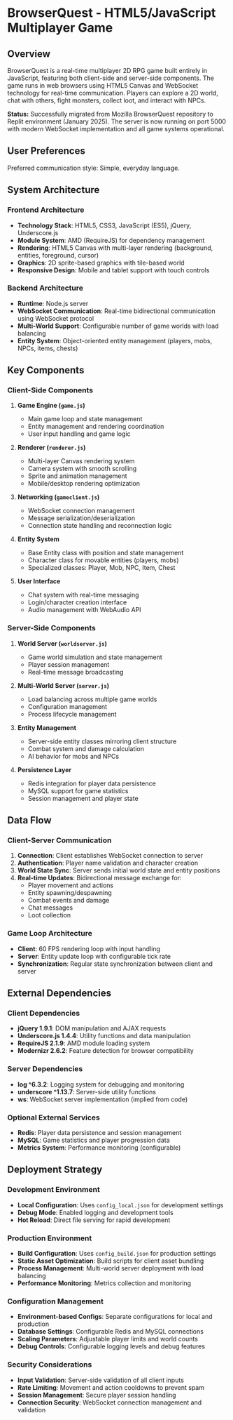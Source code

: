 # BrowserQuest - HTML5/JavaScript Multiplayer Game

## Overview

BrowserQuest is a real-time multiplayer 2D RPG game built entirely in JavaScript, featuring both client-side and server-side components. The game runs in web browsers using HTML5 Canvas and WebSocket technology for real-time communication. Players can explore a 2D world, chat with others, fight monsters, collect loot, and interact with NPCs.

**Status:** Successfully migrated from Mozilla BrowserQuest repository to Replit environment (January 2025). The server is now running on port 5000 with modern WebSocket implementation and all game systems operational.

## User Preferences

Preferred communication style: Simple, everyday language.

## System Architecture

### Frontend Architecture
- **Technology Stack**: HTML5, CSS3, JavaScript (ES5), jQuery, Underscore.js
- **Module System**: AMD (RequireJS) for dependency management
- **Rendering**: HTML5 Canvas with multi-layer rendering (background, entities, foreground, cursor)
- **Graphics**: 2D sprite-based graphics with tile-based world
- **Responsive Design**: Mobile and tablet support with touch controls

### Backend Architecture
- **Runtime**: Node.js server
- **WebSocket Communication**: Real-time bidirectional communication using WebSocket protocol
- **Multi-World Support**: Configurable number of game worlds with load balancing
- **Entity System**: Object-oriented entity management (players, mobs, NPCs, items, chests)

## Key Components

### Client-Side Components

1. **Game Engine (`game.js`)**
   - Main game loop and state management
   - Entity management and rendering coordination
   - User input handling and game logic

2. **Renderer (`renderer.js`)**
   - Multi-layer Canvas rendering system
   - Camera system with smooth scrolling
   - Sprite and animation management
   - Mobile/desktop rendering optimization

3. **Networking (`gameclient.js`)**
   - WebSocket connection management
   - Message serialization/deserialization
   - Connection state handling and reconnection logic

4. **Entity System**
   - Base Entity class with position and state management
   - Character class for movable entities (players, mobs)
   - Specialized classes: Player, Mob, NPC, Item, Chest

5. **User Interface**
   - Chat system with real-time messaging
   - Login/character creation interface
   - Audio management with WebAudio API

### Server-Side Components

1. **World Server (`worldserver.js`)**
   - Game world simulation and state management
   - Player session management
   - Real-time message broadcasting

2. **Multi-World Server (`server.js`)**
   - Load balancing across multiple game worlds
   - Configuration management
   - Process lifecycle management

3. **Entity Management**
   - Server-side entity classes mirroring client structure
   - Combat system and damage calculation
   - AI behavior for mobs and NPCs

4. **Persistence Layer**
   - Redis integration for player data persistence
   - MySQL support for game statistics
   - Session management and player state

## Data Flow

### Client-Server Communication
1. **Connection**: Client establishes WebSocket connection to server
2. **Authentication**: Player name validation and character creation
3. **World State Sync**: Server sends initial world state and entity positions
4. **Real-time Updates**: Bidirectional message exchange for:
   - Player movement and actions
   - Entity spawning/despawning
   - Combat events and damage
   - Chat messages
   - Loot collection

### Game Loop Architecture
- **Client**: 60 FPS rendering loop with input handling
- **Server**: Entity update loop with configurable tick rate
- **Synchronization**: Regular state synchronization between client and server

## External Dependencies

### Client Dependencies
- **jQuery 1.9.1**: DOM manipulation and AJAX requests
- **Underscore.js 1.4.4**: Utility functions and data manipulation
- **RequireJS 2.1.9**: AMD module loading system
- **Modernizr 2.6.2**: Feature detection for browser compatibility

### Server Dependencies
- **log ^6.3.2**: Logging system for debugging and monitoring
- **underscore ^1.13.7**: Server-side utility functions
- **ws**: WebSocket server implementation (implied from code)

### Optional External Services
- **Redis**: Player data persistence and session management
- **MySQL**: Game statistics and player progression data
- **Metrics System**: Performance monitoring (configurable)

## Deployment Strategy

### Development Environment
- **Local Configuration**: Uses `config_local.json` for development settings
- **Debug Mode**: Enabled logging and development tools
- **Hot Reload**: Direct file serving for rapid development

### Production Environment
- **Build Configuration**: Uses `config_build.json` for production settings
- **Static Asset Optimization**: Build scripts for client asset bundling
- **Process Management**: Multi-world server deployment with load balancing
- **Performance Monitoring**: Metrics collection and monitoring

### Configuration Management
- **Environment-based Configs**: Separate configurations for local and production
- **Database Settings**: Configurable Redis and MySQL connections
- **Scaling Parameters**: Adjustable player limits and world counts
- **Debug Controls**: Configurable logging levels and debug features

### Security Considerations
- **Input Validation**: Server-side validation of all client inputs
- **Rate Limiting**: Movement and action cooldowns to prevent spam
- **Session Management**: Secure player session handling
- **Connection Security**: WebSocket connection management and validation